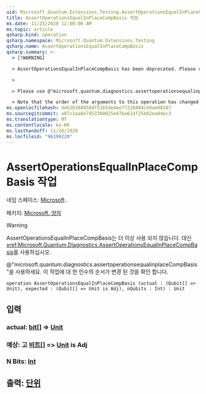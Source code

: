 ```yaml
---
uid: Microsoft.Quantum.Extensions.Testing.AssertOperationsEqualInPlaceCompBasis
title: AssertOperationsEqualInPlaceCompBasis 작업
ms.date: 11/25/2020 12:00:00 AM
ms.topic: article
qsharp.kind: operation
qsharp.namespace: Microsoft.Quantum.Extensions.Testing
qsharp.name: AssertOperationsEqualInPlaceCompBasis
qsharp.summary: >-
  > [!WARNING]

  > AssertOperationsEqualInPlaceCompBasis has been deprecated. Please use <xref:Microsoft.Quantum.Diagnostics.AssertOperationsEqualInPlaceCompBasis> instead.

  >

  > Please use @"microsoft.quantum.diagnostics.assertoperationsequalinplaceCompBasis".

  > Note that the order of the arguments to this operation has changed.
ms.openlocfilehash: de630384058df51b5de4ee77226804cb9ae08187
ms.sourcegitcommit: a87c1aa8e7453360025e47ba614f25b02ea84ec3
ms.translationtype: MT
ms.contentlocale: ko-KR
ms.lasthandoff: 11/26/2020
ms.locfileid: "96199220"
---
```

# <a name="assertoperationsequalinplacecompbasis-operation"></a>AssertOperationsEqualInPlaceCompBasis 작업

네임 스페이스: [Microsoft](xref:Microsoft.Quantum.Extensions.Testing) .

패키지: [Microsoft. 양자](https://nuget.org/packages/Microsoft.Quantum.QSharp.Core)


> [!WARNING]
> AssertOperationsEqualInPlaceCompBasis는 더 이상 사용 되지 않습니다. 대신 <xref:Microsoft.Quantum.Diagnostics.AssertOperationsEqualInPlaceCompBasis>를 사용하십시오.
>
> @"microsoft.quantum.diagnostics.assertoperationsequalinplaceCompBasis"을 사용하세요.
> 이 작업에 대 한 인수의 순서가 변경 된 것을 확인 합니다.



```qsharp
operation AssertOperationsEqualInPlaceCompBasis (actual : (Qubit[] => Unit), expected : (Qubit[] => Unit is Adj), nQubits : Int) : Unit
```


## <a name="input"></a>입력

### <a name="actual--qubit--unit"></a>actual: [bit](xref:microsoft.quantum.lang-ref.qubit)[] => [Unit](xref:microsoft.quantum.lang-ref.unit) 




### <a name="expected--qubit--unit--is-adj"></a>예상: 고 [비트](xref:microsoft.quantum.lang-ref.qubit)[] => [Unit](xref:microsoft.quantum.lang-ref.unit)  is Adj




### <a name="nqubits--int"></a>N Bits: [Int](xref:microsoft.quantum.lang-ref.int)





## <a name="output--unit"></a>출력: [단위](xref:microsoft.quantum.lang-ref.unit)

